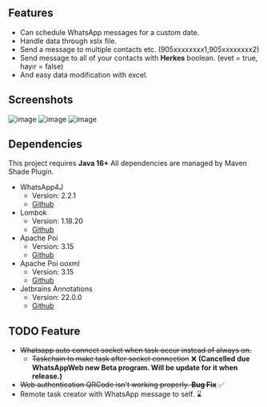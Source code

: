 ## Features

- Can schedule WhatsApp messages for a custom date.
- Handle data through xslx file.
- Send a message to multiple contacts etc. (905xxxxxxxx1,905xxxxxxxx2)
- Send message to all of your contacts with **Herkes** boolean. (evet = true, hayır = false)
- And easy data modification with excel.

## Screenshots
![image](https://user-images.githubusercontent.com/22749769/133515655-4db442e1-60fb-4d42-b4ac-614894654751.png)
![image](https://user-images.githubusercontent.com/22749769/133515339-bd84937b-cdbc-4a1f-983c-836a81f85a3e.png)
![image](https://user-images.githubusercontent.com/22749769/133515588-37733ddd-75a4-423e-8341-1513f82522c9.png)

## Dependencies

This project requires **Java 16+**
All dependencies are managed by Maven Shade Plugin.

* WhatsApp4J
	* Version: 2.2.1
	* [Github](https://github.com/Auties00/WhatsappWeb4j "Github")
* Lombok
	* Version:  1.18.20
	* [Github](https://github.com/projectlombok/lombok "Github")
* Apache Poi
	* Version: 3.15
	* [Github](https://github.com/apache/poi "Github")
* Apache Poi ooxml
	* Version: 3.15
	* [Github](https://github.com/apache/poi/tree/ooxml "Github")
* Jetbrains Annotations
	* Version: 22.0.0
	* [Github](https://github.com/JetBrains/java-annotations "Github")
	
## TODO Feature
* ~~Whatsapp auto connect socket when task occur instead of always on.~~ 
    * ~~Taskchain to make task after socket connection~~ ❌
**(Cancelled due WhatsAppWeb new Beta program. Will be update for it when release.)**
* ~~Web authentication QRCode isn't working properly. **Bug Fix**~~ ✅
* Remote task creator with WhatsApp message to self. ⌛
